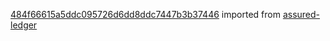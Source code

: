 [484f66615a5ddc095726d6dd8ddc7447b3b37446](https://github.com/insolar/assured-ledger/commit/484f66615a5ddc095726d6dd8ddc7447b3b37446) imported from [assured-ledger](https://github.com/insolar/assured-ledger)
